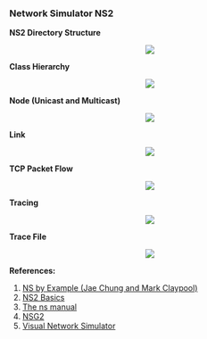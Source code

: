 ### Network Simulator NS2

**NS2 Directory Structure**

<p align="center">
<img src="http://nile.wpi.edu/NS/Figure/fig17.gif">
</p>

**Class Hierarchy**

<p align="center">
<img src="http://nile.wpi.edu/NS/Figure/fig6.gif">
</p>

**Node (Unicast and Multicast)**

<p align="center">
<img src="http://nile.wpi.edu/NS/Figure/fig7.gif">
</p>

**Link**

<p align="center">
<img src="http://nile.wpi.edu/NS/Figure/fig8.gif">
</p>

**TCP Packet Flow**

<p align="center">
<img src="http://nile.wpi.edu/NS/Figure/fig11.gif">
</p>

**Tracing**

<p align="center">
<img src="http://nile.wpi.edu/NS/Figure/fig9.gif">
</p>

**Trace File**

<p align="center">
<img src="http://nile.wpi.edu/NS/Figure/fig13.gif">
</p>


**References:**

1. [NS by Example (Jae Chung and Mark Claypool)](http://nile.wpi.edu/NS/)
2. [NS2 Basics](http://www.mathcs.emory.edu/~cheung/Courses/558/Syllabus/)
3. [The ns manual](https://pdfs.semanticscholar.org/e155/d450d59f9f315459075fba2133b2adb4718b.pdf)
4. [NSG2](https://sites.google.com/site/pengjungwu/nsg)
5. [Visual Network Simulator](http://apus.uma.pt/vns/#Download)
